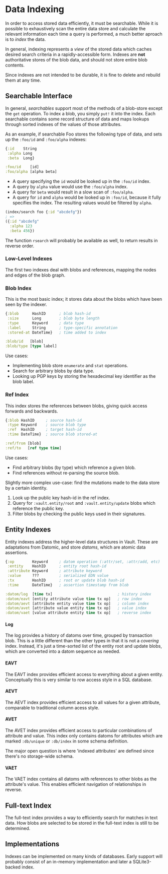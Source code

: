 Data Indexing
=============

In order to access stored data efficiently, it must be searchable. While it is
possible to exhaustively scan the entire data store and calculate the relevant
information each time a query is performed, a much better aproach is to _index_
the data.

In general, indexing represents a _view_ of the stored data which caches
desired search criteria in a rapidly-accessible form. Indexes are **not**
authoritative stores of the blob data, and should not store entire blob
contents.

Since indexes are not intended to be durable, it is fine to delete and rebuild
them at any time.

## Searchable Interface

In general, _searchables_ support most of the methods of a blob-store except
the `get` operation. To index a blob, you simply `put!` it into the index. Each
searchable contains some record structure of data and maps lookups through
sorted indexes of the values of those attributes.

As an example, if searchable Foo stores the following type of data, and sets up
the `:foo/id` and `:foo/alpha` indexes:

```clojure
{:id    String
 :alpha Long
 :beta  Long}

:foo/id    [id]
:foo/alpha [alpha beta]
```

- A query specifying the `id` would be looked up in the `:foo/id` index.
- A query by `alpha` value would use the `:foo/alpha` index.
- A query for `beta` would result in a slow scan of `:foo/alpha`.
- A query for `id` and `alpha` would be looked up in `:foo/id`, because it
  fully specifies the index. The resulting values would be filtered by `alpha`.

```clojure
(index/search foo {:id "abcdefg"})
; =>
({:id "abcdefg"
  :alpha 123
  :beta 456})
```

The function `rsearch` will probably be available as well, to return results in
reverse order.

### Low-Level Indexes

The first two indexes deal with blobs and references, mapping the nodes and
edges of the blob graph.

### Blob Index

This is the most basic index; it stores data about the blobs which have been
seen by the indexer.

```clojure
{:blob      HashID      ; blob hash-id
 :size      Long        ; blob byte length
 :type      Keyword     ; data type
 :label     String      ; type-specific annotation
 :stored-at DateTime}   ; time added to index

:blob/id   [blob]
:blob/type [type label]
```

Use cases:
- Implementing blob store `enumerate` and `stat` operations.
- Search for arbitrary blobs by data type.
- Looking up PGP keys by storing the hexadecimal key identifier as the blob
  label.

### Ref Index

This index stores the references between blobs, giving quick access forwards
and backwards.

```clojure
{:blob HashID     ; source hash-id
 :type Keyword    ; source blob type
 :ref  HashID     ; target hash-id
 :time DateTime}  ; source blob stored-at

:ref/from [blob]
:ref/to   [ref type time]
```

Use cases:
- Find arbitrary blobs (by type) which reference a given blob.
- Find references without re-parsing the source blob.

Slightly more complex use-case: find the mutations made to the data store by a
certain identity.
1. Look up the public key hash-id in the ref index.
2. Query for `:vault.entity/root` and `:vault.entity/update` blobs which
   reference the public key.
3. Filter blobs by checking the public keys used in their signatures.

## Entity Indexes

Entity indexes address the higher-level data structures in Vault. These are
adaptations from Datomic, and store _datoms_, which are atomic data assertions.

```clojure
{:op        Keyword     ; datom operation (:attr/set, :attr/add, etc)
 :entity    HashID      ; entity root hash-id
 :attribute Keyword     ; attribute keyword
 :value     ???         ; serialized EDN value
 :tx        HashID      ; root or update blob hash-id
 :time      DateTime}   ; assertion timestamp from blob

:datom/log  [time tx]                             ; history index
:datom/eavt [entity attribute value time tx op]   ; row index
:datom/aevt [attribute entity value time tx op]   ; column index
:datom/avet [attribute value entity time tx op]   ; value index
:datom/vaet [value attribute entity time tx op]   ; reverse index
```

#### Log

The log provides a history of datoms over time, grouped by transaction blob.
This is a little different than the other types in that it is not a _covering_
index. Instead, it's just a time-sorted list of the entity root and update
blobs, which are converted into a datom sequence as needed.

#### EAVT

The EAVT index provides efficient access to everything about a given entity.
Conceptually this is very similar to row access style in a SQL database.

#### AEVT

The AEVT index provides efficient access to all values for a given attribute,
comparable to traditional column acess style.

#### AVET

The AVET index provides efficient access to particular combinations of attribute
and value. This index only contains datoms for attributes which are marked
`:db/unique` or `:db/index` in some schema definition.

The major open question is where 'indexed attributes' are defined since there's
no storage-wide schema.

#### VAET

The VAET index contains all datoms with references to other blobs as the
attribute's value. This enables efficient navigation of relationships in
reverse.

## Full-text Index

The full-text index provides a way to efficiently search for matches in text
data. How blobs are selected to be stored in the full-text index is still to be
determined.

## Implementations

Indexes can be implemented on many kinds of databases. Early support will
probably consist of an in-memory implementation and later a SQLite3-backed
index.
